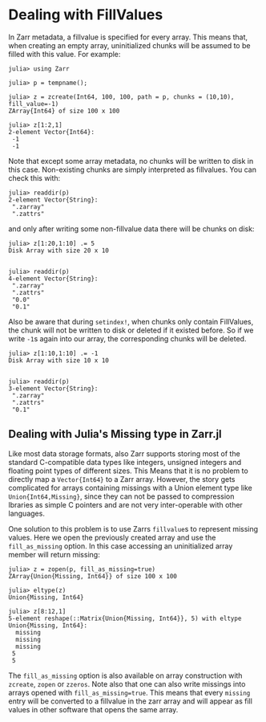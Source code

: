 # Dealing with FillValues

In Zarr metadata, a fillvalue is specified for every array. This means that, when creating an empty array, uninitialized chunks will be assumed to be filled with this value. For example:

````jldoctest fillval
julia> using Zarr

julia> p = tempname();

julia> z = zcreate(Int64, 100, 100, path = p, chunks = (10,10), fill_value=-1)
ZArray{Int64} of size 100 x 100

julia> z[1:2,1]
2-element Vector{Int64}:
 -1
 -1

````

Note that except some array metadata, no chunks will be written to disk in this case. Non-existing chunks are simply interpreted as fillvalues. You can check this with:

````jldoctest fillval
julia> readdir(p)
2-element Vector{String}:
 ".zarray"
 ".zattrs"
````

and only after writing some non-fillvalue data there will be chunks on disk:

````jldoctest fillval
julia> z[1:20,1:10] .= 5
Disk Array with size 20 x 10


julia> readdir(p)
4-element Vector{String}:
 ".zarray"
 ".zattrs"
 "0.0"
 "0.1"
````

Also be aware that during `setindex!`, when chunks only contain FillValues, the chunk will not be written to disk or deleted if it existed before. So if we write `-1`s again into our array, the corresponding chunks will be deleted.

````jldoctest fillval
julia> z[1:10,1:10] .= -1
Disk Array with size 10 x 10


julia> readdir(p)
3-element Vector{String}:
 ".zarray"
 ".zattrs"
 "0.1"
````


## Dealing with Julia's Missing type in Zarr.jl

Like most data storage formats, also Zarr supports storing most of the standard C-compatible data types like integers, unsigned integers and floating point types of different sizes. This Means that it is no problem to directly map a `Vector{Int64}` to a Zarr array. However, the story gets complicated for arrays containing missings with a Union element type like `Union{Int64,Missing}`, since they can not be passed to compression lbraries as simple C pointers and are not very inter-operable with other languages. 

One solution to this problem is to use Zarrs `fillvalue`s to represent missing values. Here we open the previously created array and use the `fill_as_missing` option. In this case accessing an uninitialized array member will return missing:

```jldoctest fillval
julia> z = zopen(p, fill_as_missing=true)
ZArray{Union{Missing, Int64}} of size 100 x 100

julia> eltype(z)
Union{Missing, Int64}

julia> z[8:12,1]
5-element reshape(::Matrix{Union{Missing, Int64}}, 5) with eltype Union{Missing, Int64}:
  missing
  missing
  missing
 5
 5

```

The `fill_as_missing` option is also available on array construction with `zcreate`, `zopen` or `zzeros`. 
Note also that one can also write missings into arrays opened with `fill_as_missing=true`. This means that every `missing` entry will be converted to a fillvalue in the zarr array and will appear as fill values in other software that opens the same array. 


